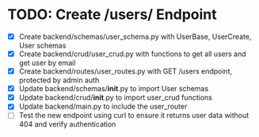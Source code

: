 # TODO: Create /users/ Endpoint

- [x] Create backend/schemas/user_schema.py with UserBase, UserCreate, User schemas
- [x] Create backend/crud/user_crud.py with functions to get all users and get user by email
- [x] Create backend/routes/user_routes.py with GET /users endpoint, protected by admin auth
- [x] Update backend/schemas/__init__.py to import User schemas
- [x] Update backend/crud/__init__.py to import user_crud functions
- [x] Update backend/main.py to include the user_router
- [ ] Test the new endpoint using curl to ensure it returns user data without 404 and verify authentication

